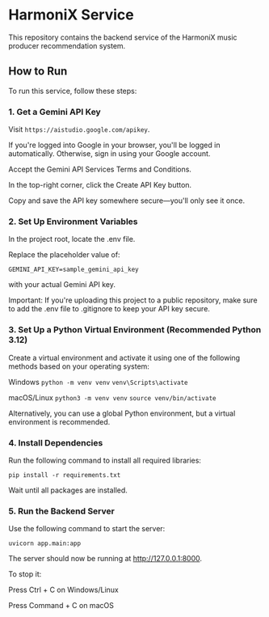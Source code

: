 # HarmoniX Service
This repository contains the backend service of the HarmoniX music producer recommendation system.

## How to Run
To run this service, follow these steps:

### 1. Get a Gemini API Key
Visit ``https://aistudio.google.com/apikey``.

If you're logged into Google in your browser, you'll be logged in automatically. Otherwise, sign in using your Google account.

Accept the Gemini API Services Terms and Conditions.

In the top-right corner, click the Create API Key button.

Copy and save the API key somewhere secure—you'll only see it once.

### 2. Set Up Environment Variables
In the project root, locate the .env file.

Replace the placeholder value of:

``GEMINI_API_KEY=sample_gemini_api_key``

with your actual Gemini API key.

Important: If you're uploading this project to a public repository, make sure to add the .env file to .gitignore to keep your API key secure.

### 3. Set Up a Python Virtual Environment (Recommended Python 3.12)
Create a virtual environment and activate it using one of the following methods based on your operating system:

Windows
``python -m venv venv``
``venv\Scripts\activate``

macOS/Linux
``python3 -m venv venv``
``source venv/bin/activate``

Alternatively, you can use a global Python environment, but a virtual environment is recommended.

### 4. Install Dependencies
Run the following command to install all required libraries:

``pip install -r requirements.txt``

Wait until all packages are installed.

### 5. Run the Backend Server
Use the following command to start the server:

``uvicorn app.main:app``

The server should now be running at http://127.0.0.1:8000.

To stop it:

Press Ctrl + C on Windows/Linux

Press Command + C on macOS